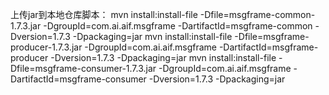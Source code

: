 上传jar到本地仓库脚本：
mvn install:install-file -Dfile=msgframe-common-1.7.3.jar -DgroupId=com.ai.aif.msgframe -DartifactId=msgframe-common -Dversion=1.7.3 -Dpackaging=jar 
mvn install:install-file -Dfile=msgframe-producer-1.7.3.jar -DgroupId=com.ai.aif.msgframe -DartifactId=msgframe-producer -Dversion=1.7.3 -Dpackaging=jar 
mvn install:install-file -Dfile=msgframe-consumer-1.7.3.jar -DgroupId=com.ai.aif.msgframe -DartifactId=msgframe-consumer -Dversion=1.7.3 -Dpackaging=jar 
